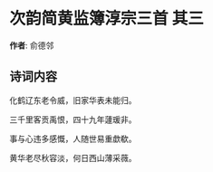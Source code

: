 # 次韵简黄监簿淳宗三首  其三

**作者**: 俞德邻

## 诗词内容

化鹤辽东老令威，旧家华表未能归。

三千里客贡禹恨，四十九年蘧瑗非。

事与心违多感慨，人随世易重歔欷。

黄华老尽秋容淡，何日西山薄采薇。


